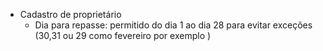 * Cadastro de proprietário
    * Dia para repasse: permitido do dia 1 ao dia 28 para evitar exceções (30,31 ou 29 como fevereiro por exemplo )

    